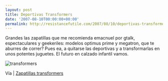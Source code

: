 ```yaml
---
layout: post
title: Deportivas Transformers
date: '2007-08-10T00:00:00+00:00'
permalink: http://resistancefutile.com/2007/08/10/deportivas-transformers/
---
```

Grandes las zapatillas que me recomienda emacnuel por gtalk, espectaculares y geekeriles: modelos optimus prime y megatron, que te aburres de correr? Pues ea, a quitarse las deportivas y a transformarlas en unos potentes juguetes. El futuro en calzado infantil vamos.

<img src='http://resistancefutile.com/wp-content/transf.png' alt='transformers' class="centro" />

Vía | <a href="http://www.votemoojj.com/stuff/shoes/index.html">Zapatillas transformers</a>
